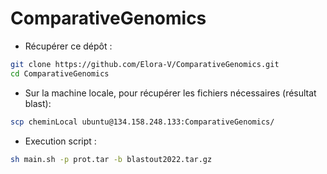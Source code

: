 # ComparativeGenomics

- Récupérer ce dépôt :
  
```bash
git clone https://github.com/Elora-V/ComparativeGenomics.git
cd ComparativeGenomics
 ```

- Sur la machine locale, pour récupérer les fichiers nécessaires (résultat blast):
  
```bash
scp cheminLocal ubuntu@134.158.248.133:ComparativeGenomics/
 ```

- Execution script :

```bash
sh main.sh -p prot.tar -b blastout2022.tar.gz
 ```
  
